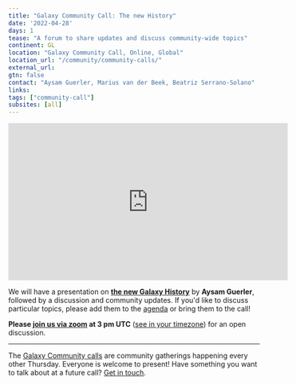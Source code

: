 ```yaml
---
title: "Galaxy Community Call: The new History"
date: '2022-04-28'
days: 1
tease: "A forum to share updates and discuss community-wide topics"
continent: GL
location: "Galaxy Community Call, Online, Global"
location_url: "/community/community-calls/"
external_url:
gtn: false
contact: "Aysam Guerler, Marius van der Beek, Beatriz Serrano-Solano"
links:
tags: ["community-call"]
subsites: [all]
---
```


<iframe width="560" height="315" src="https://www.youtube.com/embed/EHBPWuK6Cfs" title="YouTube video player" frameborder="0" allow="accelerometer; autoplay; clipboard-write; encrypted-media; gyroscope; picture-in-picture" allowfullscreen>
</iframe>

We will have a presentation on [**the new Galaxy History**](https://docs.google.com/presentation/d/1s778W5Y8rRuuUq_DbEGf_M62ZqmdqgmiQ4lU0KxSHIA/edit#slide=id.g117efd6ba1d_0_96) by **Aysam Guerler**, followed by a discussion and community updates. If you'd like to discuss particular topics, please add them to the [agenda](https://docs.google.com/document/d/1PYUnO_td7f-l0fxRYDn8D6ER7W6eY-E9mUx8ErT8kJ4/edit?usp=sharing) or bring them to the call!

**Please [join us via zoom](https://us02web.zoom.us/j/89953576624?pwd=cEVKdWRCUlhFSE50bUM2bEpKTFNnUT09) at 3 pm UTC** ([see in your timezone](https://www.timeanddate.com/worldclock/fixedtime.html?msg=Galaxy+community+call&iso=20220428T15)) for an open discussion.


---

The [Galaxy Community calls](/community/community-calls/) are community gatherings happening every other Thursday. Everyone is welcome to present! Have something you want to talk about at a future call? [Get in touch](mailto:outreach@galaxyproject.org).
